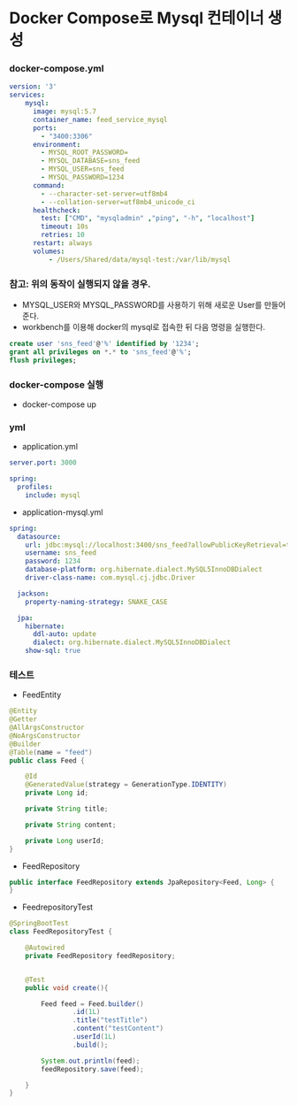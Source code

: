 # Docker Compose로 Mysql 컨테이너 생성

### docker-compose.yml

```yml
version: '3'
services:
    mysql:
      image: mysql:5.7
      container_name: feed_service_mysql
      ports:
        - "3400:3306"
      environment:
        - MYSQL_ROOT_PASSWORD=
        - MYSQL_DATABASE=sns_feed
        - MYSQL_USER=sns_feed
        - MYSQL_PASSWORD=1234
      command:
        - --character-set-server=utf8mb4
        - --collation-server=utf8mb4_unicode_ci
      healthcheck:
        test: ["CMD", "mysqladmin" ,"ping", "-h", "localhost"]
        timeout: 10s
        retries: 10
      restart: always
      volumes:
          - /Users/Shared/data/mysql-test:/var/lib/mysql
```

### 참고: 위의 동작이 실행되지 않을 경우.

- MYSQL_USER와 MYSQL_PASSWORD를 사용하기 위해 새로운 User를 만들어 준다.
- workbench를 이용해 docker의 mysql로 접속한 뒤 다음 명령을 실행한다.

```sql
create user 'sns_feed'@'%' identified by '1234';
grant all privileges on *.* to 'sns_feed'@'%';
flush privileges;
```

### docker-compose 실행

- docker-compose up

### yml

- application.yml

```yaml
server.port: 3000

spring:
  profiles:
    include: mysql
```

- application-mysql.yml

```yaml
spring:
  datasource:
    url: jdbc:mysql://localhost:3400/sns_feed?allowPublicKeyRetrieval=true&useSSL=false&useUnicode=true&serverTimezone=Asia/Seoul
    username: sns_feed
    password: 1234
    database-platform: org.hibernate.dialect.MySQL5InnoDBDialect
    driver-class-name: com.mysql.cj.jdbc.Driver

  jackson:
    property-naming-strategy: SNAKE_CASE

  jpa:
    hibernate:
      ddl-auto: update
      dialect: org.hibernate.dialect.MySQL5InnoDBDialect
    show-sql: true
```

### 테스트

- FeedEntity

```java
@Entity
@Getter
@AllArgsConstructor
@NoArgsConstructor
@Builder
@Table(name = "feed")
public class Feed {

    @Id
    @GeneratedValue(strategy = GenerationType.IDENTITY)
    private Long id;

    private String title;

    private String content;

    private Long userId;
}
```

- FeedRepository

```java
public interface FeedRepository extends JpaRepository<Feed, Long> {
}
```

- FeedrepositoryTest

```java
@SpringBootTest
class FeedRepositoryTest {

    @Autowired
    private FeedRepository feedRepository;


    @Test
    public void create(){

        Feed feed = Feed.builder()
                .id(1L)
                .title("testTitle")
                .content("testContent")
                .userId(1L)
                .build();

        System.out.println(feed);
        feedRepository.save(feed);

    }
}
```

